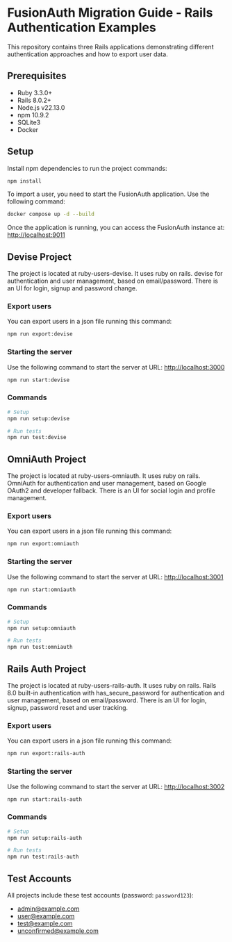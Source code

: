 # FusionAuth Migration Guide - Rails Authentication Examples

This repository contains three Rails applications demonstrating different authentication approaches and how to export user data.

## Prerequisites

- Ruby 3.3.0+
- Rails 8.0.2+
- Node.js v22.13.0
- npm 10.9.2
- SQLite3
- Docker

## Setup

Install npm dependencies to run the project commands:

```bash
npm install
```

To import a user, you need to start the FusionAuth application. Use the following command:

```bash
docker compose up -d --build
```

Once the application is running, you can access the FusionAuth instance at: <http://localhost:9011>

## Devise Project

The project is located at ruby-users-devise. It uses ruby on rails. devise for authentication and user management, based on email/password. There is an UI for login, signup and password change.

### Export users

You can export users in a json file running this command:

```bash
npm run export:devise
```

### Starting the server

Use the following command to start the server at URL: <http://localhost:3000>

```bash
npm run start:devise
```

### Commands

```bash
# Setup
npm run setup:devise

# Run tests
npm run test:devise
```

## OmniAuth Project

The project is located at ruby-users-omniauth. It uses ruby on rails. OmniAuth for authentication and user management, based on Google OAuth2 and developer fallback. There is an UI for social login and profile management.

### Export users

You can export users in a json file running this command:

```bash
npm run export:omniauth
```

### Starting the server

Use the following command to start the server at URL: <http://localhost:3001>

```bash
npm run start:omniauth
```

### Commands

```bash
# Setup
npm run setup:omniauth

# Run tests
npm run test:omniauth
```

## Rails Auth Project

The project is located at ruby-users-rails-auth. It uses ruby on rails. Rails 8.0 built-in authentication with has_secure_password for authentication and user management, based on email/password. There is an UI for login, signup, password reset and user tracking.

### Export users

You can export users in a json file running this command:

```bash
npm run export:rails-auth
```

### Starting the server

Use the following command to start the server at URL: <http://localhost:3002>

```bash
npm run start:rails-auth
```

### Commands

```bash
# Setup
npm run setup:rails-auth

# Run tests
npm run test:rails-auth
```

## Test Accounts

All projects include these test accounts (password: `password123`):

- <admin@example.com>
- <user@example.com>
- <test@example.com>
- <unconfirmed@example.com>
